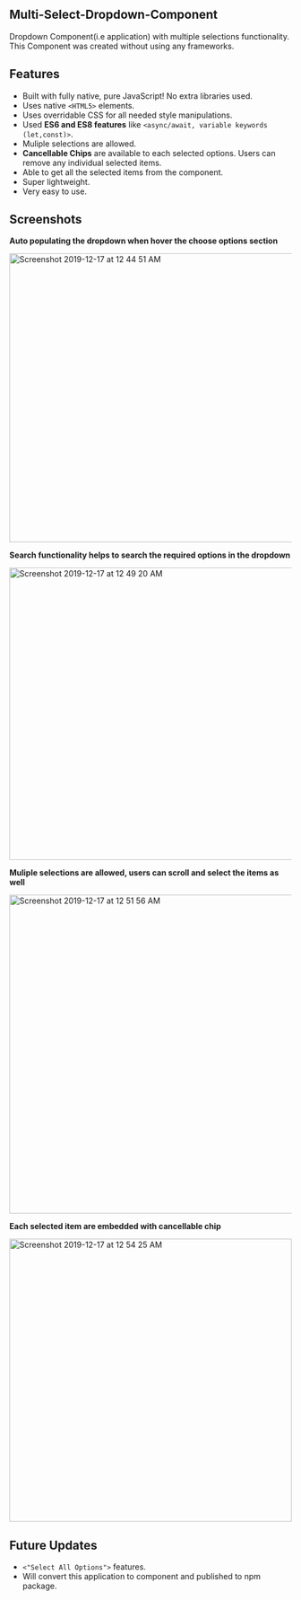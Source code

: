 ## Multi-Select-Dropdown-Component

Dropdown Component(i.e application) with multiple selections functionality. This Component was created without using any frameworks.

## Features

- Built with fully native, pure JavaScript! No extra libraries used.
- Uses native `<HTML5>` elements.
- Uses overridable CSS for all needed style manipulations.
- Used **ES6 and ES8 features** like `<async/await, variable keywords (let,const)>`.
- Muliple selections are allowed.
- **Cancellable Chips** are available to each selected options. Users can remove any individual selected items.
- Able to get all the selected items from the component.
- Super lightweight.
- Very easy to use.


## Screenshots

**Auto populating the dropdown when hover the choose options section**

<img width="515" alt="Screenshot 2019-12-17 at 12 44 51 AM" src="https://user-images.githubusercontent.com/51015931/70935655-b42fb580-2066-11ea-8f40-f1ac9e0ce7cb.png">

**Search functionality helps to search the required options in the dropdown**

<img width="521" alt="Screenshot 2019-12-17 at 12 49 20 AM" src="https://user-images.githubusercontent.com/51015931/70935855-24d6d200-2067-11ea-86c4-21d21f82f4b7.png">


**Muliple selections are allowed, users can scroll and select the items as well**

<img width="568" alt="Screenshot 2019-12-17 at 12 51 56 AM" src="https://user-images.githubusercontent.com/51015931/70935995-75e6c600-2067-11ea-98cb-03febfff6914.png">

**Each selected item are embedded with cancellable chip**

<img width="504" alt="Screenshot 2019-12-17 at 12 54 25 AM" src="https://user-images.githubusercontent.com/51015931/70936186-cfe78b80-2067-11ea-97cf-d00824f2ed24.png">

## Future Updates

- `<"Select All Options">` features. 
- Will convert this application to component and published to npm package.
